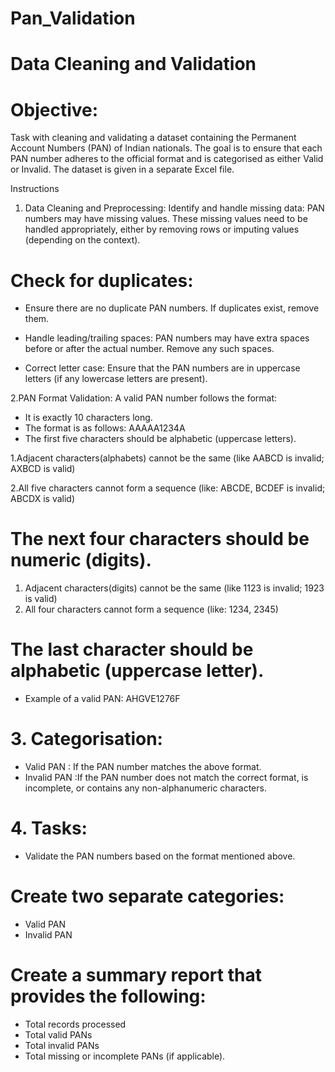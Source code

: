 # Pan_Validation

# Data Cleaning and Validation

# Objective:
   Task with cleaning and validating a dataset containing the Permanent 
   Account Numbers PAN of Indian nationals. The goal is to ensure that each PAN 
   number adheres to the official format and is categorised as either Valid or Invalid. 
   The dataset is given in a separate Excel file.

  Instructions
 1. Data Cleaning and Preprocessing:
    Identify and handle missing data: PAN numbers may have missing values. 
    These missing values need to be handled appropriately, either by 
    removing rows or imputing values (depending on the context).
 
 # Check for duplicates: 
  - Ensure there are no duplicate PAN numbers.
    If duplicates exist, remove them.
   
  - Handle leading/trailing spaces: PAN numbers may have extra spaces 
    before or after the actual number. Remove any such spaces.
  
  - Correct letter case: Ensure that the PAN numbers are in uppercase letters 
    (if any lowercase letters are present).
 
 2.PAN Format Validation: A valid PAN number follows the format:
  - It is exactly 10 characters long.
  - The format is as follows: AAAAA1234A
  - The first five characters should be alphabetic (uppercase letters).

 1.Adjacent characters(alphabets) cannot be the same (like AABCD is 
   invalid; AXBCD is valid)

 2.All five characters cannot form a sequence (like: ABCDE, BCDEF is 
   invalid; ABCDX is valid)

 # The next four characters should be numeric (digits).

 1. Adjacent characters(digits) cannot be the same (like 1123 is invalid; 
    1923 is valid)
 2. All four characters cannot form a sequence (like: 1234, 2345
 
 # The last character should be alphabetic (uppercase letter).
  - Example of a valid PAN AHGVE1276F

# 3. Categorisation:
  - Valid PAN : If the PAN number matches the above format.
  - Invalid PAN :If the PAN number does not match the correct format, is 
    incomplete, or contains any non-alphanumeric characters.
 
 # 4. Tasks:
  - Validate the PAN numbers based on the format mentioned above.

  # Create two separate categories:
   - Valid PAN
   - Invalid PAN
  # Create a summary report that provides the following:
   - Total records processed
   - Total valid PANs
   - Total invalid PANs
   - Total missing or incomplete PANs (if applicable).
 
